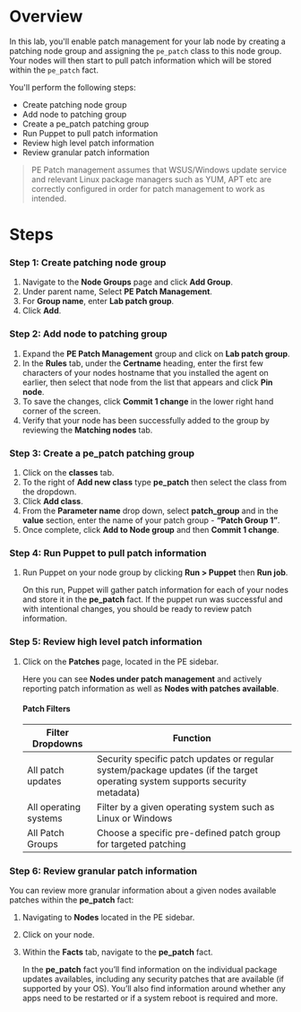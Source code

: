 # Overview

In this lab, you'll enable patch management for your lab node by creating a patching node group and assigning the `pe_patch` class to this node group. Your nodes will then start to pull patch information which will be stored within the `pe_patch` fact.

You'll perform the following steps:

* Create patching node group
* Add node to patching group
* Create a pe_patch patching group
* Run Puppet to pull patch information
* Review high level patch information
* Review granular patch information

> PE Patch management assumes that WSUS/Windows update service and relevant Linux package managers such as YUM, APT etc are correctly configured in order for patch management to work as intended.

# Steps

### Step 1: Create patching node group

1. Navigate to the **Node Groups** page and click **Add Group**.
2. Under parent name, Select **PE Patch Management**.
3. For **Group name**, enter **Lab patch group**.
4. Click **Add**.

### Step 2: Add node to patching group

1. Expand the **PE Patch Management** group and click on **Lab patch group**.
2. In the **Rules** tab, under the **Certname** heading, enter the first few characters of your nodes hostname that you installed the agent on earlier, then select that node from the list that appears and click **Pin node**.
3. To save the changes, click **Commit 1 change** in the lower right hand corner of the screen.
4. Verify that your node has been successfully added to the group by reviewing the **Matching nodes** tab.

### Step 3: Create a pe_patch patching group

1. Click on the **classes** tab.
2. To the right of **Add new class** type **pe_patch** then select the class from the dropdown. 
3. Click **Add class**.
4. From the **Parameter name** drop down, select **patch_group** and in the **value** section, enter the name of your patch group - **“Patch Group 1”**.
5. Once complete, click **Add to Node group** and then **Commit 1 change**. 

### Step 4: Run Puppet to pull patch information

1. Run Puppet on your node group by clicking **Run > Puppet** then **Run job**. 

    On this run, Puppet will gather patch information for each of your nodes and store it in the **pe_patch** fact. If the puppet run was successful and with intentional changes, you should be ready to review patch information.


### Step 5: Review high level patch information

1. Click on the **Patches** page, located in the PE sidebar. 

   Here you can see **Nodes under patch management** and actively reporting patch information as well as **Nodes with patches available**.

   #### Patch Filters

   | Filter Dropdowns                 | Function                                                         |
   | -----------                      | -----------                                                      |
   | All patch updates                | Security specific patch updates or regular system/package updates (if the target operating system supports security metadata) |
   | All operating systems            | Filter by a given operating system such as Linux or Windows      |
   | All Patch Groups                 | Choose a specific pre-defined patch group for targeted patching  | 


### Step 6: Review granular patch information

You can review more granular information about a given nodes available patches within the **pe_patch** fact:

1. Navigating to **Nodes** located in the PE sidebar. 
2. Click on your node.
3. Within the **Facts** tab, navigate to the **pe_patch** fact.

    In the **pe_patch** fact you’ll find information on the individual package updates availables, including any security patches that are available (if supported by your OS). You’ll also find information around whether any apps need to be restarted or if a system reboot is required and more.
